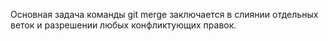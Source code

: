 Основная задача команды git merge заключается в слиянии отдельных веток и разрешении любых конфликтующих правок.
